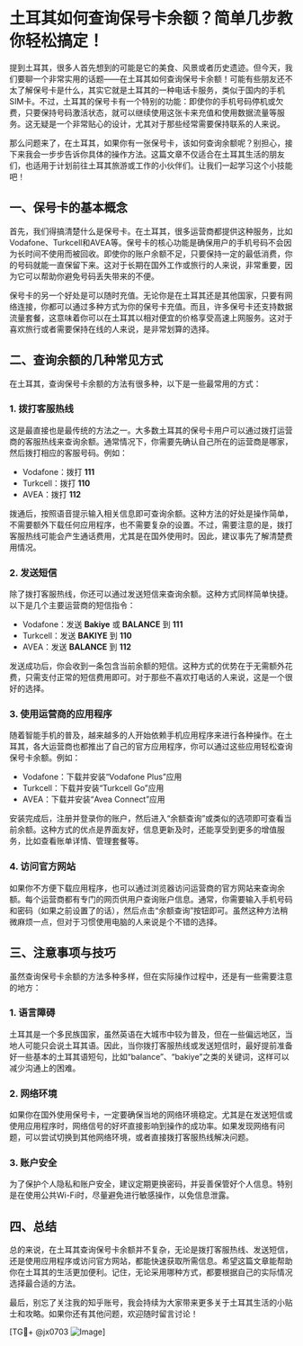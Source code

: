 # 土耳其如何查询保号卡余额？简单几步教你轻松搞定！

提到土耳其，很多人首先想到的可能是它的美食、风景或者历史遗迹。但今天，我们要聊一个非常实用的话题——在土耳其如何查询保号卡余额！可能有些朋友还不太了解保号卡是什么，其实它就是土耳其的一种电话卡服务，类似于国内的手机SIM卡。不过，土耳其的保号卡有一个特别的功能：即使你的手机号码停机或欠费，只要保持号码激活状态，就可以继续使用这张卡来充值和使用数据流量等服务。这无疑是一个非常贴心的设计，尤其对于那些经常需要保持联系的人来说。

那么问题来了，在土耳其，如果你有一张保号卡，该如何查询余额呢？别担心，接下来我会一步步告诉你具体的操作方法。这篇文章不仅适合在土耳其生活的朋友们，也适用于计划前往土耳其旅游或工作的小伙伴们。让我们一起学习这个小技能吧！

## 一、保号卡的基本概念

首先，我们得搞清楚什么是保号卡。在土耳其，很多运营商都提供这种服务，比如Vodafone、Turkcell和AVEA等。保号卡的核心功能是确保用户的手机号码不会因为长时间不使用而被回收。即使你的账户余额不足，只要保持一定的最低消费，你的号码就能一直保留下来。这对于长期在国外工作或旅行的人来说，非常重要，因为它可以帮助你避免号码丢失带来的不便。

保号卡的另一个好处是可以随时充值。无论你是在土耳其还是其他国家，只要有网络连接，你都可以通过多种方式为你的保号卡充值。而且，许多保号卡还支持数据流量套餐，这意味着你可以在土耳其以相对便宜的价格享受高速上网服务。这对于喜欢旅行或者需要保持在线的人来说，是非常划算的选择。

## 二、查询余额的几种常见方式

在土耳其，查询保号卡余额的方法有很多种，以下是一些最常用的方式：

### 1. **拨打客服热线**

这是最直接也是最传统的方法之一。大多数土耳其的保号卡用户可以通过拨打运营商的客服热线来查询余额。通常情况下，你需要先确认自己所在的运营商是哪家，然后拨打相应的客服号码。例如：

- Vodafone：拨打 **111**
- Turkcell：拨打 **110**
- AVEA：拨打 **112**

拨通后，按照语音提示输入相关信息即可查询余额。这种方法的好处是操作简单，不需要额外下载任何应用程序，也不需要复杂的设置。不过，需要注意的是，拨打客服热线可能会产生通话费用，尤其是在国外使用时。因此，建议事先了解清楚费用情况。

### 2. **发送短信**

除了拨打客服热线，你还可以通过发送短信来查询余额。这种方式同样简单快捷。以下是几个主要运营商的短信指令：

- Vodafone：发送 **Bakiye** 或 **BALANCE** 到 **111**
- Turkcell：发送 **BAKIYE** 到 **110**
- AVEA：发送 **BALANCE** 到 **112**

发送成功后，你会收到一条包含当前余额的短信。这种方式的优势在于无需额外花费，只需支付正常的短信费用即可。对于那些不喜欢打电话的人来说，这是一个很好的选择。

### 3. **使用运营商的应用程序**

随着智能手机的普及，越来越多的人开始依赖手机应用程序来进行各种操作。在土耳其，各大运营商也都推出了自己的官方应用程序，你可以通过这些应用轻松查询保号卡余额。例如：

- Vodafone：下载并安装“Vodafone Plus”应用
- Turkcell：下载并安装“Turkcell Go”应用
- AVEA：下载并安装“Avea Connect”应用

安装完成后，注册并登录你的账户，然后进入“余额查询”或类似的选项即可查看当前余额。这种方式的优点是界面友好，信息更新及时，还能享受到更多的增值服务，比如查看账单详情、管理套餐等。

### 4. **访问官方网站**

如果你不方便下载应用程序，也可以通过浏览器访问运营商的官方网站来查询余额。每个运营商都有专门的网页供用户查询账户信息。通常，你需要输入手机号码和密码（如果之前设置了的话），然后点击“余额查询”按钮即可。虽然这种方法稍微麻烦一点，但对于习惯使用电脑的人来说是个不错的选择。

## 三、注意事项与技巧

虽然查询保号卡余额的方法多种多样，但在实际操作过程中，还是有一些需要注意的地方：

### 1. **语言障碍**

土耳其是一个多民族国家，虽然英语在大城市中较为普及，但在一些偏远地区，当地人可能只会说土耳其语。因此，当你拨打客服热线或发送短信时，最好提前准备好一些基本的土耳其语短句，比如“balance”、“bakiye”之类的关键词，这样可以减少沟通上的困难。

### 2. **网络环境**

如果你在国外使用保号卡，一定要确保当地的网络环境稳定。尤其是在发送短信或使用应用程序时，网络信号的好坏直接影响到操作的成功率。如果发现网络有问题，可以尝试切换到其他网络环境，或者直接拨打客服热线解决问题。

### 3. **账户安全**

为了保护个人隐私和账户安全，建议定期更换密码，并妥善保管好个人信息。特别是在使用公共Wi-Fi时，尽量避免进行敏感操作，以免信息泄露。

## 四、总结

总的来说，在土耳其查询保号卡余额并不复杂，无论是拨打客服热线、发送短信，还是使用应用程序或访问官方网站，都能快速获取所需信息。希望这篇文章能帮助你在土耳其的生活更加便利。记住，无论采用哪种方式，都要根据自己的实际情况选择最合适的方法。

最后，别忘了关注我的知乎账号，我会持续为大家带来更多关于土耳其生活的小贴士和攻略。如果你还有其他问题，欢迎随时留言讨论！

[TG💪+ @jx0703 ![Image](https://github.com/user-attachments/assets/dbca1d08-cadb-493c-b0ec-ad6f7a83f270)]